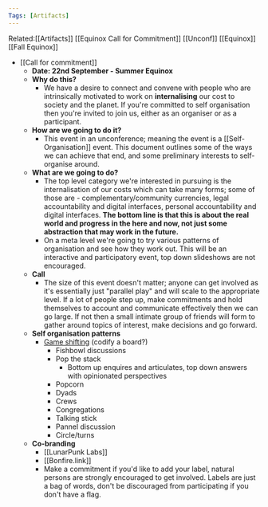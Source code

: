 ```yaml
---
Tags: [Artifacts]
---
```

Related:[[Artifacts]] [[Equinox Call for Commitment]] [[Unconf]] [[Equinox]] [[Fall Equinox]]

- [[Call for commitment]]
    - **Date: 22nd September - Summer Equinox**
    - **Why do this?**
        - We have a desire to connect and convene with people who are intrinsically motivated to work on **internalising** our cost to society and the planet. If you're committed to self organisation then you're invited to join us, either as an organiser or as a participant. 
    - **How are we going to do it?**
        - This event in an unconference; meaning the event is a [[Self-Organisation]] event. This document outlines some of the ways we can achieve that end, and some preliminary interests to self-organise around.
    - **What are we going to do?**
        - The top level category we're interested in pursuing is the internalisation of our costs which can take many forms; some of those are - complementary/community currencies, legal accountability and digital interfaces, personal accountability and digital interfaces. **The bottom line is that this is about the real world and progress in the here and now, not just some abstraction that may work in the future.**
        - On a meta level we're going to try various patterns of organisation and see how they work out. This will be an interactive and participatory event, top down slideshows are not encouraged.  
    - **Call**
        - The size of this event doesn't matter; anyone can get involved as it's essentially just "parallel play" and will scale to the appropriate level. If a lot of people step up, make commitments and hold themselves to account and communicate effectively then we can go large. If not then a small intimate group of friends will form to gather around topics of interest, make decisions and go forward. 
    - **Self organisation patterns**
        - [Game shifting](http://emergingleaderlabs.org/Gameshifting_Overview/) (codify a board?)
            - Fishbowl discussions
            - Pop the stack
                - Bottom up enquires and articulates, top down answers with opinionated perspectives
            - Popcorn
            - Dyads
            - Crews
            - Congregations
            - Talking stick
            - Pannel discussion
            - Circle/turns
    - **Co-branding**
        - [[LunarPunk Labs]]
        - [[Bonfire.link]]
        - Make a commitment if you'd like to add your label, natural persons are strongly encouraged to get involved. Labels are just a bag of words, don't be discouraged from participating if you don't have a flag.
